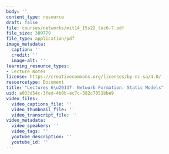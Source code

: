 ```yaml
---
body: ''
content_type: resource
draft: false
file: courses/networks/mit14_15s22_lec6-7.pdf
file_size: 389779
file_type: application/pdf
image_metadata:
  caption: ''
  credit: ''
  image-alt: ''
learning_resource_types:
- Lecture Notes
license: https://creativecommons.org/licenses/by-nc-sa/4.0/
resourcetype: Document
title: "Lectures 6\u20137: Network Formation: Static Models"
uid: a033d54c-3fed-4b0b-ac7c-382c7051bbe9
video_files:
  video_captions_file: ''
  video_thumbnail_file: ''
  video_transcript_file: ''
video_metadata:
  video_speakers: ''
  video_tags: ''
  youtube_description: ''
  youtube_id: ''
---
```

